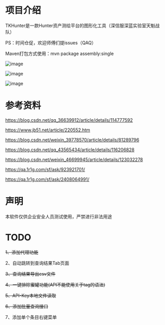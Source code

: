 # 项目介绍 
TKHunter是一款Hunter资产测绘平台的图形化工具（深信服深蓝实验室天魁战队）

PS：时间仓促，欢迎师傅们提issues（QAQ）

Maven打包方式使用：mvn package assembly:single

![image](https://user-images.githubusercontent.com/113674835/190915582-333c1c44-caa8-497a-b9d6-c0318dfb8867.png)

![image](https://user-images.githubusercontent.com/113674835/190915598-06e69873-21b1-4c8f-a29d-46b9643fa4f8.png)

![image](https://user-images.githubusercontent.com/113674835/190915609-65c969b8-9a45-4965-bb39-5632432225b0.png)



# 参考资料

https://blog.csdn.net/qq_36639912/article/details/114777592

https://www.jb51.net/article/220552.htm

https://blog.csdn.net/weixin_39778570/article/details/81289796

https://blog.csdn.net/qq_43565434/article/details/116206828

https://blog.csdn.net/weixin_46699945/article/details/123032278

https://qa.1r1g.com/sf/ask/923921701/

https://qa.1r1g.com/sf/ask/2408064991/

# 声明
本软件仅供企业安全人员测试使用，严禁进行非法用途

# TODO
~~1、添加代理功能~~

2、自动跳转到查询结果Tab页面

~~3、查询结果导出csv文件~~

~~4、一键排除蜜罐功能(API不能使用关于tag的语法)~~

~~5、API-Key本地文件读取~~

~~6、添加批量查询接口~~

7、添加单个条目右键菜单
